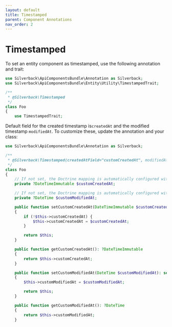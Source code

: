 ```yaml
---
layout: default
title: Timestamped
parent: Component Annotations
nav_order: 2
---
```

# Timestamped

To set an entity component as timestamped, use the following annotation and trait:

```php
use Silverback\ApiComponentsBundle\Annotation as Silverback;
use Silverback\ApiComponentsBundle\Entity\Utility\TimestampedTrait;

/**
 * @Silverback\Timestamped
 */
class Foo
{
    use TimestampedTrait;
```

Default field for the created timestamp is`createdAt` and the modified timestamp `modifiedAt`. To customize these, update the annotation and your class:

```php
use Silverback\ApiComponentsBundle\Annotation as Silverback;

/**
 * @Silverback\Timestamped(createdAtField="customCreatedAt", modifiedAtField="customModifiedAt")
 */
class Foo
{
    // If not set, the Doctrine mapping is automatically configured with type="datetime_immutable" not nullable
    private ?DateTimeImmutable $customCreatedAt;

    // If not set, the Doctrine mapping is automatically configured with type="datetime" not nullable
    private ?DateTime $customModifiedAt;

    public function setCustomCreatedAt(DateTimeImmutable $customCreatedAt): self
    {
        if (!$this->customCreatedAt) {
            $this->customCreatedAt = $customCreatedAt;
        }

        return $this;
    }

    public function getCustomCreatedAt(): ?DateTimeImmutable
    {
        return $this->customCreatedAt;
    }

    public function setCustomModifiedAt(DateTime $customModifiedAt): self
    {
        $this->customModifiedAt = $customModifiedAt;

        return $this;
    }

    public function getCustomModifiedAt(): ?DateTime
    {
        return $this->customModifiedAt;
    }
```
